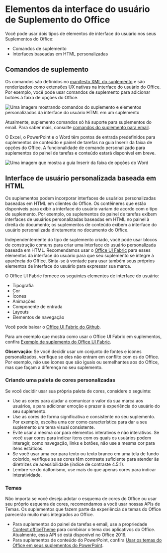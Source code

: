 # <a name="office-add-in-ui-elements"></a>Elementos da interface do usuário de Suplemento do Office

Você pode usar dois tipos de elementos de interface do usuário nos seus Suplementos do Office: 

- Comandos de suplemento 
- Interfaces baseadas em HTML personalizadas

## <a name="add-in-commands"></a>Comandos de suplemento
Os comandos são definidos no [manifesto XML do suplemento](../../../docs/develop/define-add-in-commands.md) e são renderizados como extensões UX nativas na interface do usuário do Office. Por exemplo, você pode usar comandos de suplemento para adicionar botões à faixa de opções do Office. 

![Uma imagem mostrando comandos do suplemento e elementos personalizados da interface do usuário HTML em um suplemento](../../../images/layouts_addInCommands_v0.03.png)

Atualmente, suplemento comandos só há suporte para suplementos do email. Para saber mais, consulte [comandos do suplemento para email](../../outlook/add-in-commands-for-outlook.md). 

O Excel, o PowerPoint e o Word têm pontos de entrada predefinidos para suplementos de conteúdo e painel de tarefas na guia Inserir da faixa de opções do Office. A funcionalidade de comando personalizado para suplementos do painel de tarefas e conteúdo estará disponível em breve. 

![Uma imagem que mostra a guia Inserir da faixa de opções do Word](../../../images/Word-insert-tab.png)

## <a name="custom-html-based-ui"></a>Interface de usuário personalizada baseada em HTML
Os suplementos podem incorporar interfaces de usuários personalizadas baseadas em HTML em clientes do Office. Os contêineres que estão disponíveis para exibir a interface do usuário variam de acordo com o tipo de suplemento. Por exemplo, os suplementos do painel de tarefas exibem interfaces de usuários personalizadas baseadas em HTML no painel à direita do documento; os suplementos de conteúdo exibem a interface do usuário personalizada diretamente no documento do Office.

Independentemente do tipo de suplemento criado, você pode usar blocos de construção comuns para criar uma interface do usuário personalizada baseada em HTML. Recomendamos usar o [Office UI Fabric](https://github.com/OfficeDev/Office-UI-Fabric) para esses elementos da interface do usuário para que seu suplemento se integre à aparência do Office. Sinta-se à vontade para usar também seus próprios elementos de interface do usuário para expressar sua marca.

O Office UI Fabric fornece os seguintes elementos de interface do usuário:

- Tipografia
- Cor
- Ícones
- Animações
- Componente de entrada
- Layouts
- Elementos de navegação

Você pode baixar o [Office UI Fabric do Github](https://github.com/OfficeDev/Office-UI-Fabric).

Para um exemplo que mostra como usar o Office UI Fabric em suplementos, confira [Exemplo de suplemento do Office UI Fabric](https://github.com/OfficeDev/Office-Add-in-Fabric-UI-Sample).

**Observação:** Se você decidir usar um conjunto de fontes e ícones personalizados, verifique se eles não entram em conflito com os do Office. Por exemplo, não use ícones que são iguais ou semelhantes aos do Office, mas que façam a diferença no seu suplemento. 

### <a name="creating-a-customized-color-palette"></a>Criando uma paleta de cores personalizadas
Se você decidir usar sua própria paleta de cores, considere o seguinte: 
 
- Use as cores para ajudar a comunicar o valor da sua marca aos usuários, e para adicionar emoção e prazer à experiência do usuário do seu suplemento.
- Use as cores de forma significativa e consistente no seu suplemento. Por exemplo, escolha uma cor como característica para dar a seu suplemento um tema visual consistente.
- Evite usar a mesma cor para elementos interativos e não interativos. Se você usar cores para indicar itens com os quais os usuários podem interagir, como navegação, links e botões, não use a mesma cor para itens estáticos.
- Se você usar uma cor para texto ou texto branco em uma tela de fundo colorido, verifique se as cores têm contraste suficiente para atender às diretrizes de acessibilidade (índice de contraste 4.5:1).
- Lembre-se do daltonismo, use mais do que apenas cores para indicar interatividade.

### <a name="theming"></a>Temas 
Não importa se você deseja adotar o esquema de cores do Office ou usar seu próprio esquema de cores, recomendamos a você usar nossas APIs de Temas. Os suplementos que fazem parte da experiência de temas do Office parecerão muito mais integrados ao Office.


- Para suplementos do painel de tarefas e email, use a propriedade [Context.officeTheme](../../../reference/shared/office.context.officetheme.md) para combinar o tema dos aplicativos do Office. Atualmente, essa API só está disponível no Office 2016.  
- Para suplementos de conteúdo do PowerPoint, confira [Usar os temas do Office em seus suplementos do PowerPoint](../../powerpoint/use-document-themes-in-your-powerpoint-add-ins.md).

<!-- Link to theming API docs and Humberto's seed sample. Add screenshot of themed add-in. -->



